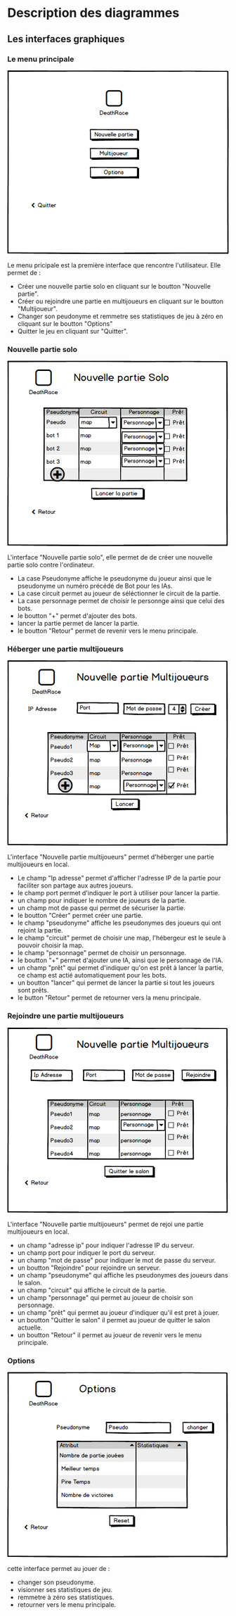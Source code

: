 # Description des diagrammes 

## Les interfaces graphiques 

### Le menu principale 
![menuprincipale](Ressources/InterfacesGraphiques/Main%20Menu.png)

Le menu pricipale est la première interface que rencontre l'utilisateur. Elle permet de :
* Créer une nouvelle partie solo en cliquant sur le boutton "Nouvelle partie". 
* Créer ou rejoindre une partie en multijoueurs en cliquant sur le boutton "Multijoueur".
* Changer son peudonyme et remmetre ses statistiques de jeu à zéro en cliquant sur le boutton "Options"
* Quitter le jeu en cliquant sur "Quitter".

### Nouvelle partie solo 

![newGame](Ressources/InterfacesGraphiques/New%20Solo%20Game.png)

L'interface "Nouvelle partie solo", elle permet de de créer une nouvelle partie solo contre l'ordinateur.
* La case Pseudonyme affiche le pseudonyme du joueur ainsi que le pseudonyme un numéro précédé de Bot pour les IAs.
* La case circuit permet au joueur de séléctionner le circuit de la partie.
* La case personnage permet de choisir le personnge ainsi que celui des bots.
* le boutton "+" permet d'ajouter des bots.
* lancer la partie permet de lancer la partie.
* le boutton "Retour" permet de revenir vers le menu principale.

### Héberger une partie multijoueurs

![host](Ressources/InterfacesGraphiques/Multijoueur%20host.png)

L'interface "Nouvelle partie multijoueurs" permet d'héberger une partie multijoueurs en local. 
* Le champ "Ip adresse" permet d'afficher l'adresse IP de la partie pour faciliter son partage aux autres joueurs.
* le champ port permet d'indiquer le port à utiliser pour lancer la partie.
* un champ pour indiquer le nombre de joueurs de la partie.
* un champ mot de passe qui permet de sécuriser la partie.
* le boutton "Créer" permet créer une partie. 
* le champ "pseudonyme" affiche les pseudonymes des joueurs qui ont rejoint la partie.
* le champ "circuit" permet de choisir une map, l'hébergeur est le seule à pouvoir choisir la map.
* le champ "personnage" permet de choisir un personnage.
* le boutton "+" permet d'ajouter une IA, ainsi que le personnage de l'IA.
* un champ "prêt" qui permet d'indiquer qu'on est prêt à lancer la partie, ce champ est actié automatiquement pour les bots.
* un boutton "lancer" qui permet de lancer la partie si tout les joueurs sont prêts.
* le button "Retour" permet de retourner vers la menu principale.
### Rejoindre une partie multijoueurs

![join](Ressources/InterfacesGraphiques/Multijoueur%20join.png)

L'interface "Nouvelle partie multijoueurs" permet de rejoi une partie multijoueurs en local.
* un champ "adresse ip" pour indiquer l'adresse IP du serveur.
* un champ port pour indiquer le port du serveur.
* un champ "mot de passe" pour indiquer le mot de passe du serveur.
* un boutton "Rejoindre" pour rejoindre un serveur. 
* un champ "pseudonyme" qui affiche les pseudonymes des joueurs dans le salon.
* un champ "circuit" qui affiche le circuit de la partie.
* un champ "personnage" qui permet au joueur de choisir son personnage.
* un champ "prêt" qui permet au joueur d'indiquer qu'il est pret à jouer.
* un boutton "Quitter le salon" il permet au joueur de quitter le salon actuelle.
* un boutton "Retour" il permet au joueur de revenir vers le menu principale.

### Options

![options](Ressources/InterfacesGraphiques/Options.png)

cette interface permet au jouer de : 
* changer son pseudonyme.
* visionner ses statistiques de jeu.
* remmetre à zéro ses statistiques.
* retourner vers le menu principale.
